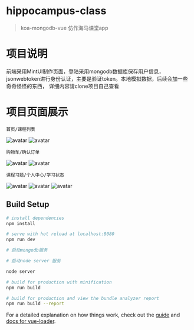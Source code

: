 # hippocampus-class

> koa-mongodb-vue 仿作海马课堂app  



# 项目说明

 前端采用MintUI制作页面，登陆采用mongodb数据库保存用户信息，jsonwebtoken进行身份认证，主要是验证token。本地模拟数据，后续会加一些奇奇怪怪的东西，  详细内容请clone项目自己查看


# 项目页面展示

`首页/课程列表`

![avatar](./img/home.png)
![avatar](./img/list.png)




`购物车/确认订单`


![avatar](./img/gouwu.png)
![avatar](./img/qrddan.png)


`课程习题/个人中心/学习状态`


![avatar](./img/xiti.png)
![avatar](./img/person.png)
![avatar](./img/status.png)



## Build Setup

``` bash
# install dependencies
npm install

# serve with hot reload at localhost:8080
npm run dev

# 启动mongodb服务

# 启动node server 服务

node server

# build for production with minification
npm run build

# build for production and view the bundle analyzer report
npm run build --report
```

For a detailed explanation on how things work, check out the [guide](http://vuejs-templates.github.io/webpack/) and [docs for vue-loader](http://vuejs.github.io/vue-loader).
